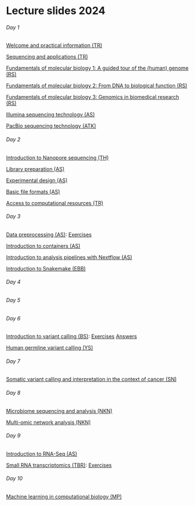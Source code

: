 # Lecture slides 2024


###### Day 1

[Welcome and practical information (TR)](D01T0915-Welcome_and_practical_information-TR-2024.pdf)

[Sequencing and applications (TR)](D01T1315-Sequencing_and_applications-TR-2024.pdf)

[Fundamentals of molecular biology 1: A guided tour of the (human) genome (RS)](D01T0930-20241028_I_GuidedTourOfHumGenome.pdf)

[Fundamentals of molecular biology 2: From DNA to biological function (RS)](D01T0930-20241028_II_FromDNA2BiologicalFunction.pdf)

[Fundamentals of molecular biology 3: Genomics in biomedical research (RS)](D01T0930-20241028_III_GenomicsInBiomedicalResearch.pdf)

[Illumina sequencing technology (AS)](D01T1415-Illumina-AS.pdf)

[PacBio sequencing technology (ATK)](D01T1515-241028_IN_BIOSx000_ATK.pdf)


###### Day 2

[Introduction to Nanopore sequencing (TH)](D02T0915-20241029-Introduction_to_Nanopore_sequencing.pdf)

[Library preparation (AS)](D02T1015-Library-preparation-AS.pdf)

[Experimental design (AS)](D02T1115-Experimental-design-AS.pdf)

[Basic file formats (AS)](D02T1315-Basic-file-formats-AS.pdf)

[Access to computational resources (TR)](D02T1415-Access_to_computational_resources-TR-2024.pdf)


###### Day 3

[Data preprocessing (AS)](D03T0915-Data-processing-AS.pdf): [Exercises](D03T0915-Data_preprocessing-AS-handson.txt)

[Introduction to containers (AS)](D03T1115-Containers-AS.pdf)

[Introduction to analysis pipelines with Nextflow (AS)](D03T1315-Nextflow-AS.pdf)

[Introduction to Snakemake (EBB)](D03T1415-Snakemake-EBB.pdf)


###### Day 4


###### Day 5


###### Day 6

[Introduction to variant calling (BS)](D06T0915-Intro-SNP-calling-BS.pdf): [Exercises](D06T0915-Intro-SNP-calling-Exercises-BS.pdf) [Answers](D06T0915-Intro-SNP-calling-Answers-BS.pdf)

[Human germline variant calling (YS)](D06T1515-Variant-calling-YS-2024.pdf)


###### Day 7

[Somatic variant calling and interpretation in the context of cancer (SN)](D07T1315-Somatic-variant-calling-SN-2024.pdf)

###### Day 8

[Microbiome sequencing and analysis (NKN)](D08T0915-Microbiome-sequencing-NKN-2024.pdf)

[Multi-omic network analysis (NKN)](D08T1315-Network-Analysis-NKN-2024.pdf)


###### Day 9

[Introduction to RNA-Seq (AS)](D09T0915-RNA-seq-AS-2024.pdf)

[Small RNA transcriptomics (TBR)](D09T1015-Small-RNA-Seq-TBR-2024.pdf): [Exercises](D09T1015-Small-RNA-Seq-Exercises-TBR-2024.pdf)


###### Day 10

[Machine learning in computational biology (MP)](D10T0915-Machine-learning-MP-2024.pdf)
